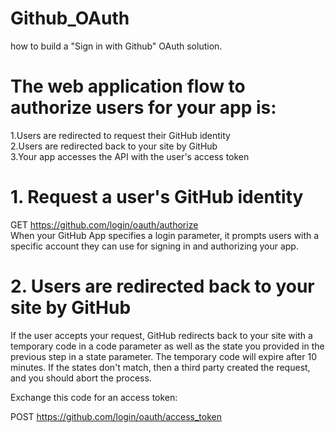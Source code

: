 # Github_OAuth
 how to build a "Sign in with Github" OAuth solution.
 
 # The web application flow to authorize users for your app is:

 1.Users are redirected to request their GitHub identity</br>
 2.Users are redirected back to your site by GitHub</br>
 3.Your app accesses the API with the user's access token</br>

# 1. Request a user's GitHub identity
GET https://github.com/login/oauth/authorize</br>
When your GitHub App specifies a login parameter, it prompts users with a specific account they can use for signing in and authorizing your app.</br>

# 2. Users are redirected back to your site by GitHub
If the user accepts your request, GitHub redirects back to your site with a temporary code in a code parameter as well as the state you provided in the previous step in a state parameter. The temporary code will expire after 10 minutes. If the states don't match, then a third party created the request, and you should abort the process.</br>

Exchange this code for an access token:</br>

POST https://github.com/login/oauth/access_token</br>
